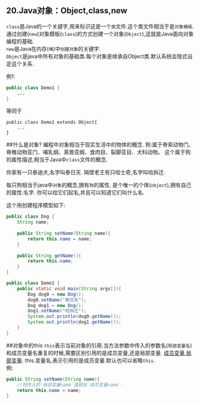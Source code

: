 20.Java对象：Object,class,new
---
`class`是Java的一个关键字,用来标识这是一个`类`文件.这个类文件相当于是`对象模板`.  
通过创建(`new`)对象模板(`class`)的方式创建一个对象(`Object`),这就是Java面向对象编程的基础.   
`new`是Java在内存(`堆`)中`创建对象`的关键字.  
`Object`是java中所有对象的基础类.每个对象是继承自Object类.默认系统会隐式设定这个关系.   

例1:
```java
public class Demo1 {
	...
}
```
等同于
```
public class Demo1 extends Object{
	...
}
```

##什么是对象?
编程中对象相当于现实生活中的物体的概念.
狗:属于脊索动物门、脊椎动物亚门、哺乳纲、真兽亚纲、食肉目、裂脚亚目、犬科动物。
这个属于狗的属性描述,相当于Java中`class`文件的概念.

你家有一只泰迪犬,名字叫泰日天.
隔壁老王有只哈士奇,名字叫哈拆迁.

每只狗相当于java中`对象`的概念,拥有`狗`的属性, 是个唯一的个体(`object`),拥有自己的属性:名字.
你可以给它们起名,并且可以知道它们叫什么名.


这个用创建程序模型如下:

```java
public class Dog {
	String name;
	
	public String setName(String name){
		return this.name = name;	
	}
	
	public String getName(){
		return this.name;	
	}
}
```

```java
public class Demo1 {
	public static void main(String args[]){
		Dog dog0 = new Dog();
		dog0.setName("泰日天");
		Dog dog1 = new Dog();
		dog1.setName("哈拆迁");
		System.out.println(dog0.getName());
		System.out.println(dog1.getName());
	}
}
```

##对象中的this
`this`表示当前对象的引用.当方法参数中传入的参数名(`局部变量名`)和成员变量名重复的时候,需要区别引用的是成员变量,还是局部变量.
[成员变量,局部变量](dashidan.com).
this.变量名,表示引用的是成员变量.默认也可以省略`this`.   
例:
```java
public String setName(String name){
	//将传入的`局部变量name`值赋给`成员变量name`.
	return this.name = name;	
}
```